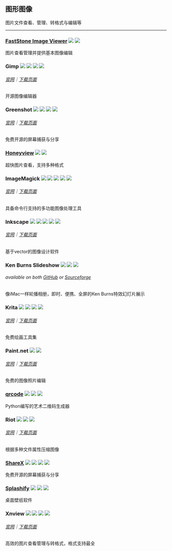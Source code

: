 ## 图形图像

图片文件查看、管理、转格式与编辑等

---

### [FastStone Image Viewer](http://www.faststone.org/) ![](/assets/图片2.png) ![](/assets/earth-globe.png)

图片查看管理并提供基本图像编辑

### Gimp ![](/assets/图片2.png) ![](/assets/usb.png) ![](/assets/earth-globe.png) ![](/assets/multi_platform.png)

###### [官网](https://www.gimp.org/)｜[下载页面](https://www.gimp.org/downloads/)

开源图像编辑器

### Greenshot ![](/assets/图片2.png) ![](/assets/open-source-icon.png) ![](/assets/earth-globe.png) ![](/assets/multi_platform.png)

###### [官网](http://getgreenshot.org/)｜[下载页面](http://getgreenshot.org/downloads/)

免费开源的屏幕捕获与分享

### [Honeyview](http://www.bandisoft.com/honeyview/) ![](/assets/图片2.png) ![](/assets/earth-globe.png)

超快图片查看，支持多种格式

### ImageMagick ![](/assets/图片2.png) ![](/assets/open-source-icon.png) ![](/assets/earth-globe.png) ![](/assets/usb.png) ![](/assets/multi_platform.png)

###### [官网](https://www.imagemagick.org/script/index.php)｜[下载页面](https://www.imagemagick.org/script/download.php)

具备命令行支持的多功能图像处理工具

### Inkscape ![](/assets/图片2.png) ![](/assets/open-source-icon.png) ![](/assets/earth-globe.png) ![](/assets/usb.png) ![](/assets/multi_platform.png)

###### [官网](https://inkscape.org/en/)｜[下载页面](https://inkscape.org/en/download/windows/)

基于vector的图像设计软件

### Ken Burns Slideshow ![](/assets/图片2.png) ![](/assets/open-source-icon.png) ![](/assets/earth-globe.png)

###### available on both [GitHub](https://github.com/changbowen/Ken-Burns-Slideshow) or [Sourceforge](https://sourceforge.net/projects/ken-burns-slideshow/)

像iMac一样轮播相册，即时、便携、全屏的Ken Burns特效幻灯片展示

### Krita ![](/assets/图片2.png) ![](/assets/open-source-icon.png) ![](/assets/earth-globe.png) ![](/assets/usb.png)

###### [官网](https://krita.org/en/)｜[下载页面](https://krita.org/en/download/krita-desktop/)

免费绘画工具集

### Paint.net ![](/assets/图片2.png) ![](/assets/earth-globe.png)

###### [官网](https://www.getpaint.net/index.html)｜[下载页面](https://www.getpaint.net/download.html)

免费的图像照片编辑

### [**qrcode**](https://github.com/sylnsfar/qrcode) ![](/assets/图片2.png) ![](/assets/open-source-icon.png) ![](/assets/united-states.png)

Python编写的艺术二维码生成器

### Riot ![](/assets/图片2.png) ![](/assets/united-states.png) ![](/assets/usb.png)

###### [官网](http://luci.criosweb.ro/riot/)｜[下载页面](http://luci.criosweb.ro/riot/download/)

根据多种文件属性压缩图像

### [ShareX](https://getsharex.com/) ![](/assets/图片2.png) ![](/assets/open-source-icon.png) ![](/assets/earth-globe.png) ![](/assets/usb.png)

免费开源的屏幕捕获与分享

### [Splashify](https://splashify.net/) ![](/assets/图片2.png) ![](/assets/open-source-icon.png) ![](/assets/united-states.png)

桌面壁纸软件

### Xnview ![](/assets/图片2.png) ![](/assets/earth-globe.png) ![](/assets/usb.png) ![](/assets/multi_platform.png)

###### [官网](http://www.xnview.com/en/)｜[下载页面](http://www.xnview.com/en/xnview/#downloads)

高效的图片查看管理与转格式，格式支持最全

